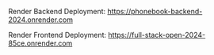 Render Backend Deployment: https://phonebook-backend-2024.onrender.com

Render Frontend Deployment: https://full-stack-open-2024-85ce.onrender.com